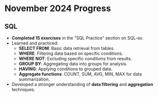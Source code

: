# November 2024 Progress

## SQL
- **Completed 15 exercises** in the "SQL Practice" section on SQL-ex.
- Learned and practiced:
  - **SELECT FROM**: Basic data retrieval from tables.
  - **WHERE**: Filtering data based on specific conditions.
  - **WHERE NOT**: Excluding specific conditions from results.
  - **GROUP BY**: Aggregating data into groups for analysis.
  - **HAVING**: Applying conditions to grouped data.
  - **Aggregate functions**: COUNT, SUM, AVG, MIN, MAX for data summarization.
- Developed a stronger understanding of **data filtering** and **aggregation** techniques.